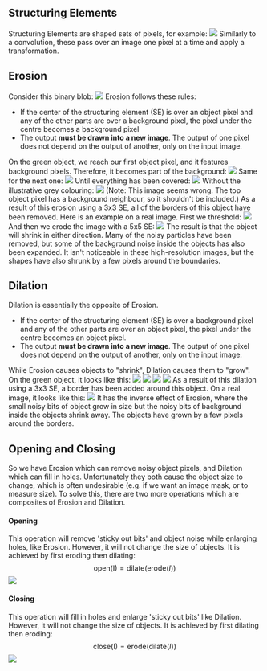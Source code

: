 ## Structuring Elements
Structuring Elements are shaped sets of pixels, for example:
![](Pasted%20image%2020230425140006.png)
Similarly to a convolution, these pass over an image one pixel at a time and apply a transformation.
## Erosion
Consider this binary blob:
![](Pasted%20image%2020230425140116.png)
Erosion follows these rules:
- If the center of the structuring element (SE) is over an object pixel and any of the other parts are over a background pixel, the pixel under the centre becomes a background pixel
- The output **must be drawn into a new image**. The output of one pixel does not depend on the output of another, only on the input image.

On the green object, we reach our first object pixel, and it features background pixels. Therefore, it becomes part of the background:
![](Pasted%20image%2020230425140415.png)
Same for the next one:
![](Pasted%20image%2020230425140430.png)
Until everything has been covered:
![](Pasted%20image%2020230425140558.png)
Without the illustrative grey colouring:
![](Pasted%20image%2020230425141318.png)
(Note: This image seems wrong. The top object pixel has a background neighbour, so it shouldn't be included.)
As a result of this erosion using a 3x3 SE, all of the borders of this object have been removed.
Here is an example on a real image. First we threshold:
![](Pasted%20image%2020230425140802.png)
And then we erode the image with a 5x5 SE:
![](Pasted%20image%2020230425140821.png)
The result is that the object will shrink in either direction. Many of the noisy particles have been removed, but some of the background noise inside the objects has also been expanded. It isn't noticeable in these high-resolution images, but the shapes have also shrunk by a few pixels around the boundaries.
## Dilation
Dilation is essentially the opposite of Erosion.
- If the center of the structuring element (SE) is over a background pixel and any of the other parts are over an object pixel, the pixel under the centre becomes an object pixel.
- The output **must be drawn into a new image**. The output of one pixel does not depend on the output of another, only on the input image.

While Erosion causes objects to "shrink", Dilation causes them to "grow".
On the green object, it looks like this:
![](Pasted%20image%2020230425141218.png)
![](Pasted%20image%2020230425141235.png)
![](Pasted%20image%2020230425141226.png)
![](Pasted%20image%2020230425141303.png)
As a result of this dilation using a 3x3 SE, a border has been added around this object.
On a real image, it looks like this:
![](Pasted%20image%2020230425141443.png)
It has the inverse effect of Erosion, where the small noisy bits of object grow in size but the noisy bits of background inside the objects shrink away. The objects have grown by a few pixels around the borders.

## Opening and Closing
So we have Erosion which can remove noisy object pixels, and Dilation which can fill in holes. Unfortunately they both cause the object size to change, which is often undesirable (e.g. if we want an image mask, or to measure size).
To solve this, there are two more operations which are composites of Erosion and Dilation.
#### Opening
This operation will remove 'sticky out bits' and object noise while enlarging holes, like Erosion. However, it will not change the size of objects. It is achieved by first eroding then dilating:
$$\text{open(I)} = \text{dilate}(\text{erode}(I))$$
![](Pasted%20image%2020230425142346.png)
#### Closing
This operation will fill in holes and enlarge 'sticky out bits' like Dilation. However, it will not change the size of objects. It is achieved by first dilating then eroding:
$$\text{close(I)} = \text{erode}(\text{dilate}(I))$$
![](Pasted%20image%2020230425142400.png)
